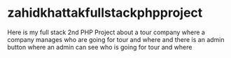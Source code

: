 # zahidkhattakfullstackphpproject
Here is my full stack 2nd PHP Project about a tour company where a company manages who are going for tour and where and there is an admin button where an admin can see who is going for tour and where
